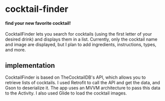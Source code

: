 # cocktail-finder

#### find your new favorite cocktail!

CocktailFinder lets you search for cocktails (using the first letter of your desired drink) and displays them in a list.
Currently, only the cocktail name and image are displayed, but I plan to add ingredients, instructions, types, and more.

## implementation

CocktailFinder is based on TheCocktailDB's API, which allows you to retrieve lists of cocktails.
I used Retrofit to call the API and get the data, and Gson to deserialize it.
The app uses an MVVM architecture to pass this data to the Activity.
I also used Glide to load the cocktail images.
